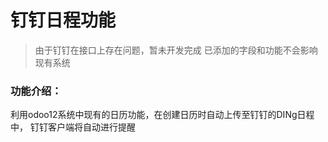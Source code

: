 # 钉钉日程功能

> 由于钉钉在接口上存在问题，暂未开发完成 
> 已添加的字段和功能不会影响现有系统

### 功能介绍：
 利用odoo12系统中现有的日历功能，在创建日历时自动上传至钉钉的DINg日程中，
 钉钉客户端将自动进行提醒
